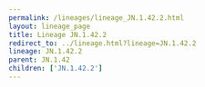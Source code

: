 ```yaml
---
permalink: /lineages/lineage_JN.1.42.2.html
layout: lineage_page
title: Lineage JN.1.42.2
redirect_to: ../lineage.html?lineage=JN.1.42.2
lineage: JN.1.42.2
parent: JN.1.42
children: ['JN.1.42.2']
---
```


